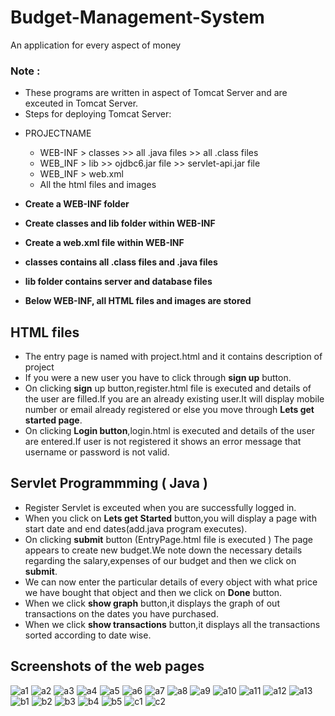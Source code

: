 # Budget-Management-System

An application for every aspect of money

### Note :

- These programs are written in aspect of Tomcat Server and are exceuted in Tomcat Server.
- Steps for deploying Tomcat Server:
* PROJECTNAME
     * WEB-INF   > classes >> all .java files >> all .class files
     * WEB_INF   > lib >> ojdbc6.jar file >> servlet-api.jar file
     * WEB_INF   > web.xml
     * All the html files and images

*  **Create a WEB-INF folder**
*  **Create classes and lib folder within WEB-INF**
*  **Create a web.xml file within WEB-INF**
*  **classes contains all .class files and .java files**
*  **lib folder contains server and database files**
*  **Below WEB-INF, all HTML files and images are stored**
       
       
## HTML files

* The entry page is named with project.html and it contains description of project
* If you were a new user you have to click through **sign up** button.
* On clicking **sign** up button,register.html file is executed and details of the user are filled.If you are an already existing user.It will display mobile number or email already registered or else you move through **Lets get started page**.
* On clicking **Login button**,login.html is executed and details of the user are entered.If user is not registered it shows an error message that username or password is not valid.

## Servlet Programmming ( Java )

* Register Servlet is exceuted when you are successfully logged in.
* When you click on **Lets get Started** button,you will display a page with start date and end dates(add.java program executes).
* On clicking **submit** button (EntryPage.html file is executed ) The page appears to create new budget.We note down the necessary details regarding the salary,expenses of our budget and then we click on **submit**.
* We can now enter the particular details of every object with what price we have bought that object and then we click on **Done** button.
* When we click **show graph** button,it displays the graph of out transactions on the dates you have purchased.
* When we click **show transactions** button,it displays all the transactions sorted according to date wise.

## Screenshots of the web pages

![a1](https://user-images.githubusercontent.com/66872471/85219766-31e0cf00-b3c4-11ea-8fd8-87882c22f09d.PNG)
![a2](https://user-images.githubusercontent.com/66872471/85219768-34432900-b3c4-11ea-8568-1733a4e3372f.PNG)
![a3](https://user-images.githubusercontent.com/66872471/85219770-34dbbf80-b3c4-11ea-9ad6-9b6f530d00d9.PNG)
![a4](https://user-images.githubusercontent.com/66872471/85219771-35745600-b3c4-11ea-86f5-2306499559ef.png)
![a5](https://user-images.githubusercontent.com/66872471/85219776-3dcc9100-b3c4-11ea-9983-bc902386040c.PNG)
![a6](https://user-images.githubusercontent.com/66872471/85219779-41f8ae80-b3c4-11ea-81cb-7276c03492e0.png)
![a7](https://user-images.githubusercontent.com/66872471/85219787-4d4bda00-b3c4-11ea-8cc4-4ddf5482c576.png)
![a8](https://user-images.githubusercontent.com/66872471/85219795-53da5180-b3c4-11ea-8ebf-9b7ab5029540.png)
![a9](https://user-images.githubusercontent.com/66872471/85219797-576dd880-b3c4-11ea-8581-9c4dfba0e0b4.PNG)
![a10](https://user-images.githubusercontent.com/66872471/85219798-59379c00-b3c4-11ea-83a3-40938eadf47a.png)
![a11](https://user-images.githubusercontent.com/66872471/85219799-5a68c900-b3c4-11ea-9bc8-1c8190ff168b.PNG)
![a12](https://user-images.githubusercontent.com/66872471/85219800-5c328c80-b3c4-11ea-8451-4bd8a78f6424.png)
![a13](https://user-images.githubusercontent.com/66872471/85219802-5d63b980-b3c4-11ea-8708-ffb65889617b.png)
![b1](https://user-images.githubusercontent.com/66872471/85219803-5e94e680-b3c4-11ea-8731-8d16daecd329.png)
![b2](https://user-images.githubusercontent.com/66872471/85219806-60f74080-b3c4-11ea-9a9f-b3f81d7f410a.png)
![b3](https://user-images.githubusercontent.com/66872471/85219807-63599a80-b3c4-11ea-8808-76302a286de5.png)
![b4](https://user-images.githubusercontent.com/66872471/85219810-66548b00-b3c4-11ea-89c6-91b04dfec6de.png)
![b5](https://user-images.githubusercontent.com/66872471/85219816-6a80a880-b3c4-11ea-91a0-c568b317873a.png)
![c1](https://user-images.githubusercontent.com/66872471/85219818-6ce30280-b3c4-11ea-88ea-7f8ef70d24dd.png)
![c2](https://user-images.githubusercontent.com/66872471/85219820-6eacc600-b3c4-11ea-95ad-51f10ddf9f82.png)

